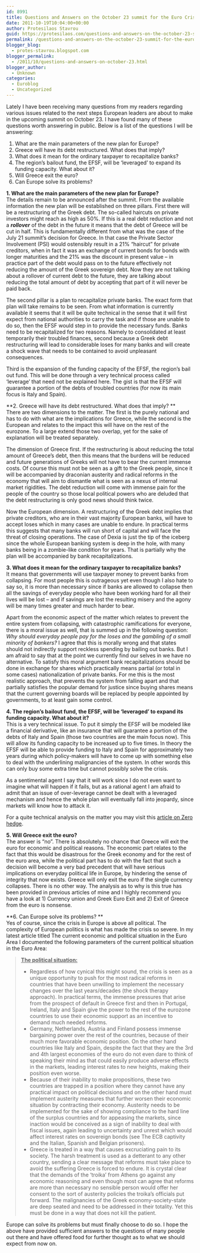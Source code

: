 ```yaml
---
id: 8991
title: Questions and Answers on the October 23 summit for the Euro Crisis
date: 2011-10-19T10:04:00+00:00
author: Protesilaos Stavrou
guid: https://protesilaos.com/questions-and-answers-on-the-october-23-summit-for-the-euro-crisis/
permalink: /questions-and-answers-on-the-october-23-summit-for-the-euro-crisis/
blogger_blog:
  - protes-stavrou.blogspot.com
blogger_permalink:
  - /2011/10/questions-and-answers-on-october-23.html
blogger_author:
  - Unknown
categories:
  - Euroblog
  - Uncategorized
---
```

Lately I have been receiving many questions from my readers regarding various issues related to the next steps European leaders are about to make in the upcoming summit on October 23. I have found many of these questions worth answering in public. Below is a list of the questions I will be answering: 

  1. What are the main parameters of the new plan for Europe?
  2. Greece will have its debt restructured. What does that imply? 
  3. What does it mean for the ordinary taxpayer to recapitalize banks?
  4. The region&#8217;s bailout fund, the EFSF, will be &#8216;leveraged&#8217; to expand its funding capacity. What about it?
  5. Will Greece exit the euro?
  6. Can Europe solve its problems?

**1. What are the main parameters of the new plan for Europe?**  
The details remain to be announced after the summit. From the available information the new plan will be established on three pillars. First there will be a restructuring of the Greek debt. The so-called haircuts on private investors might reach as high as 50%. If this is a real debt reduction and not a **_rollover_** of the debt in the future it means that the debt of Greece will be cut in half.  This is fundamentally different from what was the case of the July 21 summit&#8217;s decision for Greece. In that case the Private Sector Involvement (PSI) would ostensibly result in a 21% &#8220;haircut&#8221; for private creditors, when in fact it was an exchange of current bonds for bonds with longer maturities and the 21% was the discount in present value &#8211; in practice part of the debt would pass on to the future effectively not reducing the amount of the Greek sovereign debt. Now they are not talking about a rollover of current debt to the future, they are talking about reducing the total amount of debt by accepting that part of it will never be paid back.

The second pillar is a plan to recapitalize private banks. The exact form that plan will take remains to be seen. From what information is currently available it seems that it will be quite technical in the sense that it will first expect from national authorities to carry the task and if those are unable to do so, then the EFSF would step in to provide the necessary funds. Banks need to be recapitalized for two reasons. Namely to consolidated at least temporarily their troubled finances, second because a Greek debt restructuring will lead to considerable loses for many banks and will create a shock wave that needs to be contained to avoid unpleasant consequences.

Third is the expansion of the funding capacity of the EFSF, the region&#8217;s bail out fund. This will be done through a very technical process called &#8216;leverage&#8217; that need not be explained here. The gist is that the EFSF will guarantee a portion of the debts of troubled countries (for now its main focus is Italy and Spain).

**2. Greece will have its debt restructured. What does that imply? **  
There are two dimensions to the matter. The first is the purely national and has to do with what are the implications for Greece, while the second is the European and relates to the impact this will have on the rest of the eurozone. To a large extend those two overlap, yet for the sake of explanation will be treated separately.

The dimension of Greece first. If the restructuring is about reducing the total amount of Greece&#8217;s debt, then this means that the burdens will be reduced and future generations of Greeks will not have to bear the current immense costs. Of course this must not be seen as a gift to the Greek people, since it will be accompanied by draconian austerity and radical reforms in the economy that will aim to dismantle what is seen as a nexus of internal market rigidities. The debt reduction will come with immense pain for the people of the country so those local political powers who are deluded that the debt restructuring is only good news should think twice.

Now the European dimension. A restructuring of the Greek debt implies that private creditors, who are in their vast majority European banks, will have to accept loses which in many cases are unable to endure. In practical terms this suggests that many banks will run short of capital and will face the threat of closing operations. The case of Dexia is just the tip of the iceberg since the whole European banking system is deep in the hole, with many banks being in a zombie-like condition for years. That is partially why the plan will be accompanied by bank recapitalizations.

**3. What does it mean for the ordinary taxpayer to recapitalize banks?**  
It means that governments will use taxpayer money to prevent banks from collapsing. For most people this is outrageous yet even though I also hate to say so, it is more than necessary since if banks are allowed to collapse then all the savings of everyday people who have been working hard for all their lives will be lost &#8211; and if savings are lost the resulting misery and the agony will be many times greater and much harder to bear.

Apart from the economic aspect of the matter which relates to prevent the entire system from collapsing, with catastrophic ramifications for everyone, there is a moral issue as well, that is summed up in the following question: _Why should everyday people pay for the loses and the gambling of a small minority of bankers?_ I agree that this is morally wrong and that states should not indirectly support reckless spending by bailing out banks. But I am afraid to say that at the point we currently find our selves in we have no alternative. To satisfy this moral argument bank recapitalizations should be done in exchange for shares which practically means partial (or total in some cases) nationalization of private banks. For me this is the most realistic approach, that prevents the system from falling apart and that partially satisfies the popular demand for justice since buying shares means that the current governing boards will be replaced by people appointed by governments, to at least gain some control.

**4. The region&#8217;s bailout fund, the EFSF, will be &#8216;leveraged&#8217; to expand its funding capacity. What about it?**  
This is a very technical issue. To put it simply the EFSF will be modeled like a financial derivative, like an insurance that will guarantee a portion of the debts of Italy and Spain (those two countries are the main focus now). This will allow its funding capacity to be increased up to five times. In theory the EFSF will be able to provide funding to Italy and Spain for approximately two years during which policy-makers will have to come up with something else to deal with the underlining malignancies of the system. In other words this can only buy some extra time but cannot possibly solve the crisis.

As a sentimental agent I say that it will work since I do not even want to imagine what will happen if it fails, but as a rational agent I am afraid to admit that an issue of over-leverage cannot be dealt with a leveraged mechanism and hence the whole plan will eventually fall into jeopardy, since markets will know how to attack it.

For a quite technical analysis on the matter you may visit this [article on Zero hedge](http://www.zerohedge.com/news/why-doing-math-behind-efsf-insurance-policy-leads-willem-buiter-conclude-it-not-bazooka-pea-sho).

**5. Will Greece exit the euro?**  
The answer is &#8220;no&#8221;. There is absolutely no chance that Greece will exit the euro for economic and political reasons. The economic part relates to the fact that this would be disastrous for the Greek economy and for the rest of the euro area, while the political part has to do with the fact that such a decision will become a very bad precedent that will have serious implications on everyday political life in Europe, by hindering the sense of integrity that now exists. Greece will only exit the euro if the single currency collapses. There is no other way. The analysis as to why is this true has been provided in previous articles of mine and I highly recommend you have a look at 1) Currency union and Greek Euro Exit and 2) Exit of Greece from the euro is nonsense.

**6. Can Europe solve its problems? **   
Yes of course, since the crisis in Europe is above all political. The complexity of European politics is what has made the crisis so severe. In my latest article titled <span class="headline"></span>The current economic and political situation in the Euro Area I documented the following parameters of the current political situation in the Euro Area:
  


> **<u>The political situation:</u>**</p> 
> 
>   * Regardless of how cynical this might sound, the crisis is seen as a unique opportunity to push for the most radical reforms in countries that have been unwilling to implement the necessary changes over the last years/decades (the shock therapy approach). In practical terms, the immense pressures that arise from the prospect of default in Greece first and then in Portugal, Ireland, Italy and Spain give the power to the rest of the eurozone countries to use their economic support as an incentive to demand much needed reforms.
>   * Germany, Netherlands, Austria and Finland possess immense bargaining power over the rest of the countries, because of their much more favorable economic position. On the other hand countries like Italy and Spain, despite the fact that they are the 3rd and 4th largest economies of the euro do not even dare to think of speaking their mind as that could easily produce adverse effects in the markets, leading interest rates to new heights, making their position even worse.
>   * Because of their inability to make propositions, these two countries are trapped in a position where they cannot have any practical impact on political decisions and on the other hand must implement austerity measures that further worsen their economic situation by contracting their economy. Austerity needs to be implemented for the sake of showing compliance to the hard line of the surplus countries and for appeasing the markets, since inaction would be conceived as a sign of inability to deal with fiscal issues, again leading to uncertainty and unrest which would affect interest rates on sovereign bonds (see The ECB captivity and the Italian, Spanish and Belgian prisoners).
>   * Greece is treated in a way that causes excruciating pain to its society. The harsh treatment is used as a detterant to any other country, sending a clear message that reforms must take place to avoid the suffering Greece is forced to endure. It is crystal clear that the demands of the &#8216;troika&#8217; from Athens go against any economic reasoning and even though most can agree that reforms are more than necessary no sensible person would offer her consent to the sort of austerity policies the troika&#8217;s officials put forward. The malignancies of the Greek economy-society-state are deep seated and need to be addressed in their totality. Yet this must be done in a way that does not kill the patient.

Europe can solve its problems but must finally choose to do so. I hope the above have provided sufficient answers to the questions of many people out there and have offered food for further thought as to what we should expect from now on.